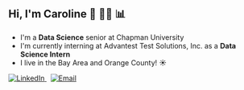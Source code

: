 ## Hi, I'm Caroline 👋 👩‍💻 📊 

- I'm a **Data Science** senior at Chapman University
- I'm currently interning at Advantest Test Solutions, Inc. as a **Data Science Intern**
- I live in the Bay Area and Orange County! ☀️

<div id="badges">
  <a href="https://www.linkedin.com/in/carolinerobinsonn/" target="_blank">
    <img src="https://img.shields.io/badge/LinkedIn-blue?style=for-the-badge&logo=linkedin&logoColor=white" alt="LinkedIn"/>
  </a>
  &nbsp;
  <a href="mailto:robinson.cb1@gmail.com" target="_blank">
    <img src="https://img.shields.io/badge/Email-robinson.cb1@gmail.com-blue" alt="Email">
  </a>
</div>

<!--
**cbellerob/cbellerob** is a ✨ _special_ ✨ repository because its `README.md` (this file) appears on your GitHub profile.

Here are some ideas to get you started:

- 🔭 I’m currently working on ...
- 🌱 I’m currently learning ...
- 👯 I’m looking to collaborate on ...
- 🤔 I’m looking for help with ...
- 💬 Ask me about ...
- 📫 How to reach me: ...
- 😄 Pronouns: ...
- ⚡ Fun fact: ...
-->
